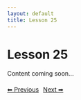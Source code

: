 ```yaml
---
layout: default
title: Lesson 25
---
```


# Lesson 25

Content coming soon...

<div style="margin-top: 20px;">
<a href="/docs/intermediate/Lessons/lesson_24.html" style="margin-right: 10px;">⬅ Previous</a><a href="/docs/intermediate/Lessons/lesson_26.html">Next ➡</a>
</div>
